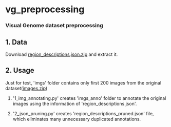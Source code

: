 # vg_preprocessing
### Visual Genome dataset preprocessing

## 1. Data
Download [region_descriptions.json.zip](http://visualgenome.org/static/data/dataset/region_descriptions.json.zip)
and extract it.

## 2. Usage
Just for test, 'imgs' folder contains only first 200 images from the original dataset([images.zip](https://cs.stanford.edu/people/rak248/VG_100K_2/images.zip))

1. '1_img_annotating.py' creates 'imgs_anno' folder to annotate the original images using the information of 'region_descriptions.json'.

2. '2_json_pruning.py' creates 'region_descriptions_pruned.json' file, which eliminates many unnecessary duplicated annotations.
